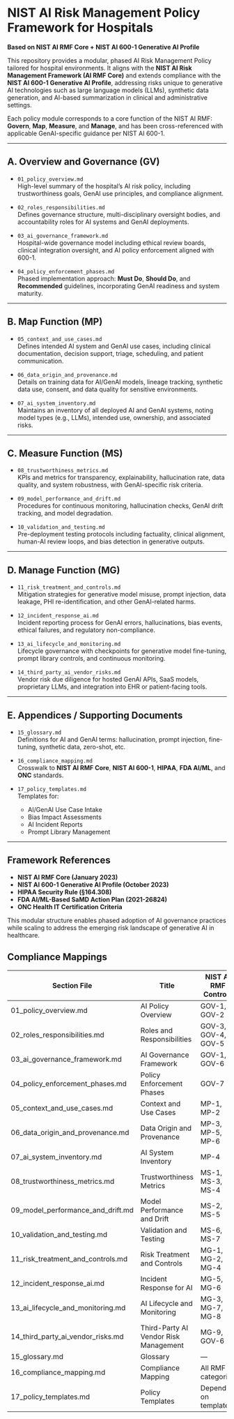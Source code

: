 # NIST AI Risk Management Policy Framework for Hospitals  
**Based on NIST AI RMF Core + NIST AI 600-1 Generative AI Profile**

This repository provides a modular, phased AI Risk Management Policy tailored for hospital environments. It aligns with the **NIST AI Risk Management Framework (AI RMF Core)** and extends compliance with the **NIST AI 600-1 Generative AI Profile**, addressing risks unique to generative AI technologies such as large language models (LLMs), synthetic data generation, and AI-based summarization in clinical and administrative settings.

Each policy module corresponds to a core function of the NIST AI RMF: **Govern**, **Map**, **Measure**, and **Manage**, and has been cross-referenced with applicable GenAI-specific guidance per NIST AI 600-1.

---

## A. Overview and Governance (GV)

- `01_policy_overview.md`  
  High-level summary of the hospital’s AI risk policy, including trustworthiness goals, GenAI use principles, and compliance alignment.

- `02_roles_responsibilities.md`  
  Defines governance structure, multi-disciplinary oversight bodies, and accountability roles for AI systems and GenAI deployments.

- `03_ai_governance_framework.md`  
  Hospital-wide governance model including ethical review boards, clinical integration oversight, and AI policy enforcement aligned with 600-1.

- `04_policy_enforcement_phases.md`  
  Phased implementation approach: **Must Do**, **Should Do**, and **Recommended** guidelines, incorporating GenAI readiness and system maturity.

---

## B. Map Function (MP)

- `05_context_and_use_cases.md`  
  Defines intended AI system and GenAI use cases, including clinical documentation, decision support, triage, scheduling, and patient communication.

- `06_data_origin_and_provenance.md`  
  Details on training data for AI/GenAI models, lineage tracking, synthetic data use, consent, and data quality for sensitive environments.

- `07_ai_system_inventory.md`  
  Maintains an inventory of all deployed AI and GenAI systems, noting model types (e.g., LLMs), intended use, ownership, and associated risks.

---

## C. Measure Function (MS)

- `08_trustworthiness_metrics.md`  
  KPIs and metrics for transparency, explainability, hallucination rate, data quality, and system robustness, with GenAI-specific risk criteria.

- `09_model_performance_and_drift.md`  
  Procedures for continuous monitoring, hallucination checks, GenAI drift tracking, and model degradation.

- `10_validation_and_testing.md`  
  Pre-deployment testing protocols including factuality, clinical alignment, human-AI review loops, and bias detection in generative outputs.

---

## D. Manage Function (MG)

- `11_risk_treatment_and_controls.md`  
  Mitigation strategies for generative model misuse, prompt injection, data leakage, PHI re-identification, and other GenAI-related harms.

- `12_incident_response_ai.md`  
  Incident reporting process for GenAI errors, hallucinations, bias events, ethical failures, and regulatory non-compliance.

- `13_ai_lifecycle_and_monitoring.md`  
  Lifecycle governance with checkpoints for generative model fine-tuning, prompt library controls, and continuous monitoring.

- `14_third_party_ai_vendor_risks.md`  
  Vendor risk due diligence for hosted GenAI APIs, SaaS models, proprietary LLMs, and integration into EHR or patient-facing tools.

---

## E. Appendices / Supporting Documents

- `15_glossary.md`  
  Definitions for AI and GenAI terms: hallucination, prompt injection, fine-tuning, synthetic data, zero-shot, etc.

- `16_compliance_mapping.md`  
  Crosswalk to **NIST AI RMF Core**, **NIST AI 600-1**, **HIPAA**, **FDA AI/ML**, and **ONC** standards.

- `17_policy_templates.md`  
  Templates for:
  - AI/GenAI Use Case Intake
  - Bias Impact Assessments
  - AI Incident Reports
  - Prompt Library Management

---

## Framework References

- **NIST AI RMF Core (January 2023)**  
- **NIST AI 600-1 Generative AI Profile (October 2023)**  
- **HIPAA Security Rule (§164.308)**  
- **FDA AI/ML-Based SaMD Action Plan (2021-26824)**  
- **ONC Health IT Certification Criteria**

This modular structure enables phased adoption of AI governance practices while scaling to address the emerging risk landscape of generative AI in healthcare.




## Compliance Mappings

| Section File                          | Title                                          | NIST AI RMF Controls        |
|--------------------------------------|------------------------------------------------|-----------------------------|
| 01_policy_overview.md               | AI Policy Overview                             | GOV-1, GOV-2                |
| 02_roles_responsibilities.md        | Roles and Responsibilities                     | GOV-3, GOV-4, GOV-5         |
| 03_ai_governance_framework.md       | AI Governance Framework                        | GOV-1, GOV-6                |
| 04_policy_enforcement_phases.md     | Policy Enforcement Phases                      | GOV-7                       |
| 05_context_and_use_cases.md         | Context and Use Cases                          | MP-1, MP-2                  |
| 06_data_origin_and_provenance.md    | Data Origin and Provenance                     | MP-3, MP-5, MP-6            |
| 07_ai_system_inventory.md           | AI System Inventory                            | MP-4                        |
| 08_trustworthiness_metrics.md       | Trustworthiness Metrics                        | MS-1, MS-3, MS-4            |
| 09_model_performance_and_drift.md   | Model Performance and Drift                    | MS-2, MS-5                  |
| 10_validation_and_testing.md        | Validation and Testing                         | MS-6, MS-7                  |
| 11_risk_treatment_and_controls.md   | Risk Treatment and Controls                    | MG-1, MG-2, MG-4            |
| 12_incident_response_ai.md          | Incident Response for AI                       | MG-5, MG-6                  |
| 13_ai_lifecycle_and_monitoring.md   | AI Lifecycle and Monitoring                    | MG-3, MG-7, MG-8            |
| 14_third_party_ai_vendor_risks.md   | Third-Party AI Vendor Risk Management          | MG-9, GOV-6                 |
| 15_glossary.md                      | Glossary                                       | —                           |
| 16_compliance_mapping.md            | Compliance Mapping                             | All RMF categories          |
| 17_policy_templates.md              | Policy Templates                               | Depends on template         |
